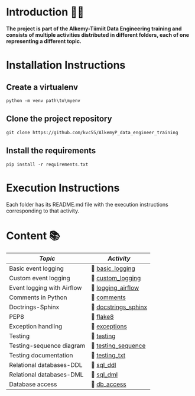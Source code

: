 # **Introduction** :rocket::rocket:

**The project is part of the Alkemy-Tiimiit Data Engineering training and consists of multiple activities distributed in different folders, each of one representing a different topic.** 

# **Installation Instructions**

## **Create a virtualenv**

    python -m venv path\to\myenv

## **Clone the project repository**

    git clone https://github.com/kvc55/AlkemyP_data_engineer_training

## **Install the requirements**

    pip install -r requirements.txt

# **Execution Instructions**

Each folder has its README.md file with the execution instructions corresponding to that activity.

# **Content** :books:

| *Topic*                         | *Activity*  |
|-------------------------------|-----------|
| Basic event logging           |:link: [basic_logging](https://github.com/kvc55/DE_training/tree/main/unit3_basic_logging)           |
| Custom event logging          |:link: [custom_logging](https://github.com/kvc55/DE_training/tree/main/unit4_custom_logging)           |
| Event logging with Airflow    |:link: [logging_airflow](https://github.com/kvc55/DE_training/tree/main/unit5_logging_airflow)           |
| Comments in Python            |:link: [comments](https://github.com/kvc55/DE_training/tree/main/unit6_comments)           |
| Doctrings-Sphinx              |:link: [docstrings_sphinx](https://github.com/kvc55/DE_training/tree/main/unit7_docstrings_sphinx)           |
| PEP8                          |:link: [flake8](https://github.com/kvc55/DE_training/tree/main/unit8_flake8)           |
| Exception handling            |:link: [exceptions](https://github.com/kvc55/DE_training/tree/main/unit9_exceptions)           |
| Testing                       |:link: [testing](https://github.com/kvc55/DE_training/tree/main/unit10_testing)            |
| Testing-sequence diagram      |:link: [testing_sequence](https://github.com/kvc55/DE_training/tree/main/unit11_testing_sequence)           |
| Testing documentation         |:link: [testing_txt](https://github.com/kvc55/DE_training/tree/main/unit11_testing_txt)          |
| Relational databases-DDL      |:link: [sql_ddl](https://github.com/kvc55/DE_training/tree/main/unit13_sql_ddl)           |
| Relational databases-DML      |:link: [sql_dml](https://github.com/kvc55/DE_training/tree/main/unit14_sql_dml)           |
| Database access               |:link: [db_access](../../../../../C:/Users/karen/Desktop/Prisma_P/unit16_db_access)           |



